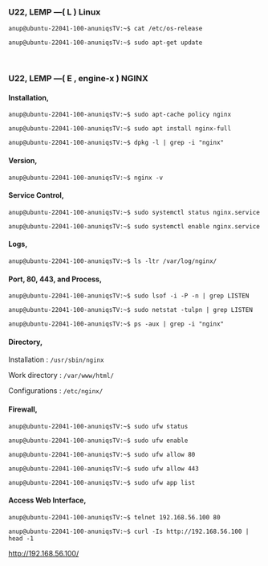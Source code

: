 ### U22, LEMP —( L ) Linux

`anup@ubuntu-22041-100-anuniqsTV:~$ cat /etc/os-release`

`anup@ubuntu-22041-100-anuniqsTV:~$ sudo apt-get update`

<br>

### U22, LEMP —( E , engine-x ) NGINX

#### Installation,

`anup@ubuntu-22041-100-anuniqsTV:~$ sudo apt-cache policy nginx`

`anup@ubuntu-22041-100-anuniqsTV:~$ sudo apt install nginx-full `

`anup@ubuntu-22041-100-anuniqsTV:~$ dpkg -l | grep -i "nginx"`


#### Version,

`anup@ubuntu-22041-100-anuniqsTV:~$ nginx -v`


#### Service Control,

`anup@ubuntu-22041-100-anuniqsTV:~$ sudo systemctl status nginx.service `

`anup@ubuntu-22041-100-anuniqsTV:~$ sudo systemctl enable nginx.service `


#### Logs,

`anup@ubuntu-22041-100-anuniqsTV:~$ ls -ltr /var/log/nginx/`


#### Port, 80, 443, and Process,

`anup@ubuntu-22041-100-anuniqsTV:~$ sudo lsof -i -P -n | grep LISTEN`

`anup@ubuntu-22041-100-anuniqsTV:~$ sudo netstat -tulpn | grep LISTEN`

`anup@ubuntu-22041-100-anuniqsTV:~$ ps -aux | grep -i "nginx"`


#### Directory,

Installation : `/usr/sbin/nginx`

Work directory : `/var/www/html/`

Configurations : `/etc/nginx/`


#### Firewall,

`anup@ubuntu-22041-100-anuniqsTV:~$ sudo ufw status`

`anup@ubuntu-22041-100-anuniqsTV:~$ sudo ufw enable `

`anup@ubuntu-22041-100-anuniqsTV:~$ sudo ufw allow 80`

`anup@ubuntu-22041-100-anuniqsTV:~$ sudo ufw allow 443`

`anup@ubuntu-22041-100-anuniqsTV:~$ sudo ufw app list`


#### Access Web Interface,

`anup@ubuntu-22041-100-anuniqsTV:~$ telnet 192.168.56.100 80`

`anup@ubuntu-22041-100-anuniqsTV:~$ curl -Is http://192.168.56.100 | head -1`

http://192.168.56.100/
